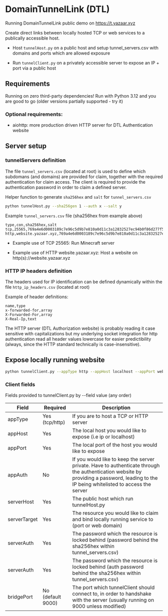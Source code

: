# DomainTunnelLink (DTL)
Running DomainTunnelLink public demo on https://t.yazaar.xyz

Create direct links between locally hosted TCP or web services to a publically accessible host.

- Host `tunnelHost.py` on a public host and setup tunnel_servers.csv with domains and ports which are allowed exposure

- Run `tunnelClient.py` on a privately accessible server to expose an IP + port via a public host

## Requirements
Running on zero third-party dependencies! Run with Python 3.12 and you are good to go (older versions partially supported - try it)

### Optional requirements:
- aiohttp: more production driven HTTP server for DTL Authentication website

## Server setup

### tunnelServers definition

The file `tunnel_servers.csv` (located at root) is used to define which subdomans (and domains) are provided for claim, together with the required authentication for claim access. The client is required to provide the authentication password in order to claim a defined server.

Helper function to generate `sha256hex` and `salt` for `tunnel_servers.csv`

```bash
python tunnelHost.py --sha256gen 1 --auth x --salt y
```

Example `tunnel_servers.csv` file (sha256hex from example above)

```
type,con,sha256hex,salt
tcp,25565,769a4e6d0003189c7e96c5d9b7e810a0d11c3a12832527ec94b0f86d277f51ca,y
http,website.yazaar.xyz,769a4e6d0003189c7e96c5d9b7e810a0d11c3a12832527ec94b0f86d277f51ca,y
```

- Example use of TCP 25565: Run Minecraft server

- Example use of HTTP website.yazaar.xyz: Host a website on http(s)://website.yazaar.xyz

### HTTP IP headers definition

The headers used for IP identification can be defined dynamically within the file `http_ip_headers.csv` (located at root)

Example of header definitions:

```
name,type
x-forwarded-for,array
X-Forwarded-For,array
X-Real-Ip,text
```

The HTTP server (DTL Authorization website) is probably reading it case sensitive with capitalizations but my underlying socket integration for http authentication read all header values lowercase for easier predictibility (always, since the HTTP standard technically is case-insensitive).

## Expose locally running website
```bash
python tunnelClient.py --appType http --appHost localhost --appPort website.yazaar.xyz --appAuth secret --serverHost yazaar.xyz --serverTarget 25565 --serverAuth 8gC44Z23Lfz
```

### Client fields
Fields provided to tunnelClient.py by --field value (any order)

| Field | Required | Description |
| ----- | -------- | ----------- |
| appType | Yes (tcp/http) | If you are to host a TCP or HTTP server |
| appHost | Yes | The local host you would like to expose (i.e ip or localhost) |
| appPort | Yes | The local port of the host you would like to expose |
| appAuth | No | If you would like to keep the server private. Have to authenticate through the authentication website by providing a password, leading to the IP being whitelisted to access the server |
| serverHost | Yes | The public host which run tunnelHost.py |
| serverTarget | Yes | The resource you would like to claim and bind locally running service to (port or web domain) |
| serverAuth | Yes | The password which the resource is locked behind (password behind the sha256hex within tunnel_servers.csv) |
| serverAuth | Yes | The password which the resource is locked behind (auth password behind the sha256hex within tunnel_servers.csv) |
| bridgePort | No (default 9000) | The port which tunnelClient should connect to, in order to handshake with the server (usually running on 9000 unless modified) |
